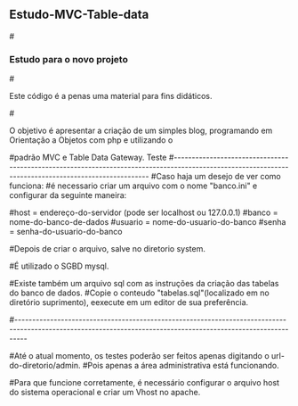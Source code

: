 <h2> Estudo-MVC-Table-data</h2>
#<h3>Estudo para o novo projeto</h3>
#<p>Este código é a penas uma material para fins didáticos.</p>
#<p>O objetivo é apresentar a criação de um simples blog, programando em Orientação a Objetos com php e utilizando o</p>
#padrão MVC e Table Data Gateway.
Teste
#-----------------------------------------------------------------------------------------------------------------------------------------------------
#Caso haja um desejo de ver como funciona:
#é necessario criar um arquivo com o nome "banco.ini" e configurar da seguinte maneira:

#host = endereço-do-servidor (pode ser localhost ou 127.0.0.1)
#banco = nome-do-banco-de-dados
#usuario = nome-do-usuario-do-banco
#senha = senha-do-usuario-do-banco

#Depois de criar o arquivo, salve no diretorio system.

#É utilizado o SGBD mysql.

#Existe também um arquivo sql com as instruções da criação das tabelas do banco de dados.
#Copie o conteudo "tabelas.sql"(localizado em no diretório suprimento), eexecute em um editor de sua preferência.

#---------------------------------------------------------------------------------------------------------------------------------------------------------------

#Até o atual momento, os testes poderão ser feitos apenas digitando o url-do-diretorio/admin.
#Pois apenas a área administrativa está funcionando.

#Para que funcione corretamente, é necessário configurar o arquivo host do sistema operacional e criar um Vhost no apache.



